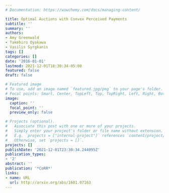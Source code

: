 ```yaml
---
# Documentation: https://wowchemy.com/docs/managing-content/

title: Optimal Auctions with Convex Perceived Payments
subtitle: ''
summary: ''
authors:
- Amy Greenwald
- Takehiro Oyakawa
- Vasilis Syrgkanis
tags: []
categories: []
date: '2016-01-01'
lastmod: 2021-12-01T18:30:34-05:00
featured: false
draft: false

# Featured image
# To use, add an image named `featured.jpg/png` to your page's folder.
# Focal points: Smart, Center, TopLeft, Top, TopRight, Left, Right, BottomLeft, Bottom, BottomRight.
image:
  caption: ''
  focal_point: ''
  preview_only: false

# Projects (optional).
#   Associate this post with one or more of your projects.
#   Simply enter your project's folder or file name without extension.
#   E.g. `projects = ["internal-project"]` references `content/project/deep-learning/index.md`.
#   Otherwise, set `projects = []`.
projects: []
publishDate: '2021-12-01T23:30:34.244095Z'
publication_types:
- '2'
abstract: ''
publication: '*CoRR*'
links:
- name: URL
  url: http://arxiv.org/abs/1601.07163
---
```

